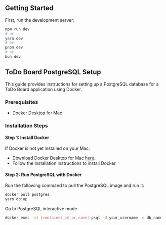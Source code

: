 ## Getting Started

First, run the development server:

```bash
npm run dev
# or
yarn dev
# or
pnpm dev
# or
bun dev
```

## ToDo Board PostgreSQL Setup

This guide provides instructions for setting up a PostgreSQL database for a ToDo Board application using Docker.

### Prerequisites

- Docker Desktop for Mac

### Installation Steps

#### Step 1: Install Docker

If Docker is not yet installed on your Mac:

- Download Docker Desktop for Mac [here](https://hub.docker.com/editions/community/docker-ce-desktop-mac/).
- Follow the installation instructions to install Docker.

#### Step 2: Run PostgreSQL with Docker

Run the following command to pull the PostgreSQL image and run it:

```bash
docker pull postgres
yarn db:up
```

Go to PostgreSQL interactive mode


```bash
docker exec -it [container_id_or_name] psql -U your_username -d db_name

```
